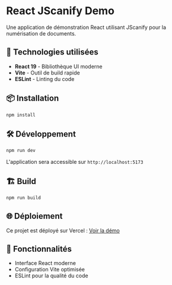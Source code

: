 # React JScanify Demo

Une application de démonstration React utilisant JScanify pour la numérisation de documents.

## 🚀 Technologies utilisées

- **React 19** - Bibliothèque UI moderne
- **Vite** - Outil de build rapide
- **ESLint** - Linting du code

## 📦 Installation

```bash
npm install
```

## 🛠️ Développement

```bash
npm run dev
```

L'application sera accessible sur `http://localhost:5173`

## 🏗️ Build

```bash
npm run build
```

## 🌐 Déploiement

Ce projet est déployé sur Vercel : [Voir la démo](https://votre-url-vercel.app)

## 📝 Fonctionnalités

- Interface React moderne
- Configuration Vite optimisée
- ESLint pour la qualité du code
